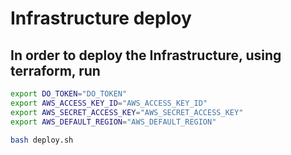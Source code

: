 # Infrastructure deploy

## In order to deploy the Infrastructure, using terraform, run

```bash
export DO_TOKEN="DO_TOKEN"
export AWS_ACCESS_KEY_ID="AWS_ACCESS_KEY_ID"
export AWS_SECRET_ACCESS_KEY="AWS_SECRET_ACCESS_KEY"
export AWS_DEFAULT_REGION="AWS_DEFAULT_REGION"

bash deploy.sh
```
